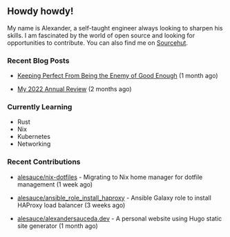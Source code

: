 ## Howdy howdy!

My name is Alexander, a self-taught engineer always looking to sharpen his skills. I am fascinated by the world of open source and looking for opportunities to contribute. You can also find me on [Sourcehut](https://sr.ht/~crow-magnon/).

### Recent Blog Posts

 - [Keeping Perfect From Being the Enemy of Good Enough](https://alexandersauceda.dev/posts/perfect-as-enemy/) (1 month ago)

 - [My 2022 Annual Review](https://alexandersauceda.dev/posts/annual-review/) (2 months ago)


### Currently Learning
- Rust
- Nix
- Kubernetes
- Networking

### Recent Contributions

- [alesauce/nix-dotfiles](https://github.com/alesauce/nix-dotfiles) - Migrating to Nix home manager for dotfile management (1 week ago)

- [alesauce/ansible_role_install_haproxy](https://github.com/alesauce/ansible_role_install_haproxy) - Ansible Galaxy role to install HAProxy load balancer (3 weeks ago)

- [alesauce/alexandersauceda.dev](https://github.com/alesauce/alexandersauceda.dev) - A personal website using Hugo static site generator (1 month ago)

